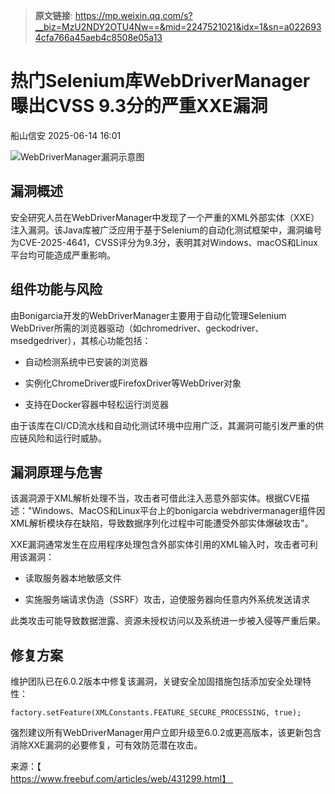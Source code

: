> **原文链接**: https://mp.weixin.qq.com/s?__biz=MzU2NDY2OTU4Nw==&mid=2247521021&idx=1&sn=a0226934cfa766a45aeb4c8508e05a13

#  热门Selenium库WebDriverManager曝出CVSS 9.3分的严重XXE漏洞  
 船山信安   2025-06-14 16:01  
  
![WebDriverManager漏洞示意图](https://mmbiz.qpic.cn/mmbiz_jpg/7nIrJAgaibicOOXBIy7QQJSff8bu78vbeib6jABNLfBT5vU37L5mBiblIfqqghAAjLicJB8j9SC4KZDMxwgz4RKbcow/640?wx_fmt=jpeg&from=appmsg "")  
## 漏洞概述  
  
安全研究人员在WebDriverManager中发现了一个严重的XML外部实体（XXE）注入漏洞。该Java库被广泛应用于基于Selenium的自动化测试框架中，漏洞编号为CVE-2025-4641，CVSS评分为9.3分，表明其对Windows、macOS和Linux平台均可能造成严重影响。  
## 组件功能与风险  
  
由Bonigarcia开发的WebDriverManager主要用于自动化管理Selenium WebDriver所需的浏览器驱动（如chromedriver、geckodriver、msedgedriver），其核心功能包括：  
- 自动检测系统中已安装的浏览器  
  
- 实例化ChromeDriver或FirefoxDriver等WebDriver对象  
  
- 支持在Docker容器中轻松运行浏览器  
  
由于该库在CI/CD流水线和自动化测试环境中应用广泛，其漏洞可能引发严重的供应链风险和运行时威胁。  
## 漏洞原理与危害  
  
该漏洞源于XML解析处理不当，攻击者可借此注入恶意外部实体。根据CVE描述："Windows、MacOS和Linux平台上的bonigarcia webdrivermanager组件因XML解析模块存在缺陷，导致数据序列化过程中可能遭受外部实体爆破攻击"。  
  
XXE漏洞通常发生在应用程序处理包含外部实体引用的XML输入时，攻击者可利用该漏洞：  
- 读取服务器本地敏感文件  
  
- 实施服务端请求伪造（SSRF）攻击，迫使服务器向任意内外系统发送请求  
  
此类攻击可能导致数据泄露、资源未授权访问以及系统进一步被入侵等严重后果。  
## 修复方案  
  
维护团队已在6.0.2版本中修复该漏洞，关键安全加固措施包括添加安全处理特性：  

```
factory.setFeature(XMLConstants.FEATURE_SECURE_PROCESSING, true);

```

  
强烈建议所有WebDriverManager用户立即升级至6.0.2或更高版本，该更新包含消除XXE漏洞的必要修复，可有效防范潜在攻击。  
  
  
来源：【  
https://www.freebuf.com/articles/web/431299.html】   
  
